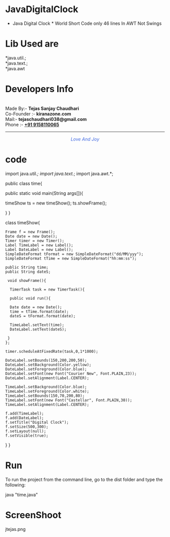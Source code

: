 # JavaDigitalClock
* Java Digital Clock * World Short Code only 46 lines In AWT Not Swings

# Lib Used are
*java.util.; <br>
*java.text.; <br>
*java.awt 

# Developers Info 
<br>
   Made By:- <b>Tejas Sanjay Chaudhari</b><br>
   Co-Founder :- <b> kiranazone.com </b><br>
  Mail:-  <b>  tejaschaudhari038@gmail.com </b><br>
   Phone :- <b> <a href="tel:9158110065">+91 9158110065</a></b> 
<hr>
<center><i style="color:royalblue">Love And Joy</i>
</center>

# code

import java.util.*;
import java.text.*;
import java.awt.*;

public class time{

  public static void main(String args[]){
  
  timeShow ts = new timeShow();
  ts.showFrame();

 }
 }

 class timeShow{
    
    Frame f = new Frame();
    Date date = new Date();
    Timer timer = new Timer();
    Label TimeLabel = new Label();
    Label DateLabel = new Label();
    SimpleDateFormat tFormat = new SimpleDateFormat("dd/MM/yyy");
    SimpleDateFormat tTime = new SimpleDateFormat("hh:mm:ss");

    public String time;
    public String dateS;
     
     void showFrame(){

      TimerTask task = new TimerTask(){
     
      public void run(){
     
      Date date = new Date();
      time = tTime.format(date);
      dateS = tFormat.format(date); 
      
      TimeLabel.setText(time);
      DateLabel.setText(dateS);

     }
    };

    timer.scheduleAtFixedRate(task,0,1*1000);

    DateLabel.setBounds(150,200,200,50);
    DateLabel.setBackground(Color.yellow);
    DateLabel.setForeground(Color.blue);
    DateLabel.setFont(new Font("Courier New", Font.PLAIN,23));
    DateLabel.setAlignment(Label.CENTER);
   
    TimeLabel.setBackground(Color.blue);
    TimeLabel.setForeground(Color.white); 
    TimeLabel.setBounds(150,70,200,80);
    TimeLabel.setFont(new Font("Castellar", Font.PLAIN,30));
    TimeLabel.setAlignment(Label.CENTER);
   
    f.add(TimeLabel);
    f.add(DateLabel);  
    f.setTitle("Digital Clock");
    f.setSize(500,300);
    f.setLayout(null);
    f.setVisible(true);
 }
}

# Run
To run the project from the command line, go to the dist folder and type the following:

java  "time.java" 
 
# ScreenShoot

jtejas.png
